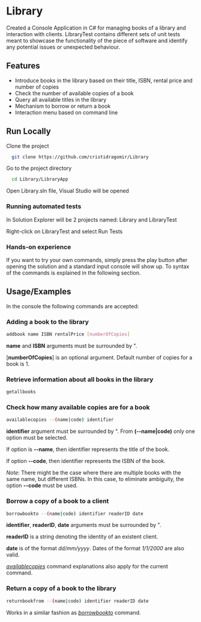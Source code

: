 # Library

Created a Console Application in C# for managing books of a library and interaction with clients. LibraryTest contains different sets of unit tests meant to showcase the functionality of the piece of software and identify any potential issues or unexpected behaviour.



## Features

- Introduce books in the library based on their title, ISBN, rental price and number of copies
- Check the number of available copies of a book
- Query all available titles in the library
- Mechanism to borrow or return a book
- Interaction menu based on command line


## Run Locally

Clone the project

```bash
  git clone https://github.com/cristidragomir/Library
```

Go to the project directory

```bash
  cd Library/LibraryApp
```

Open Library.sln file, Visual Studio will be opened

### Running automated tests
In Solution Explorer will be 2 projects named: Library and LibraryTest

Right-click on LibraryTest and select Run Tests

### Hands-on experience
If you want to try your own commands, simply press the play button after opening the solution and a standard input console will show up. To syntax of the commands is explained in the following section.
## Usage/Examples

In the console the following commands are accepted:

### Adding a book to the library
```bash
addbook name ISBN rentalPrice [numberOfCopies] 
```
**name** and **ISBN** arguments must be surrounded by ".

[**numberOfCopies**] is an optional argument. Default number of copies for a book is 1.

### Retrieve information about all books in the library
```bash
getallbooks
```

### Check how many available copies are for a book
```bash
availablecopies --(name|code) identifier
```
**identifier** argument must be surrounded by ". 
From **(--name|code)** only one option must be selected.

If option is **--name**, then identifier represents the title of the book.

If option **--code**, then identifier represents the ISBN of the book.

*Note*: There might be the case where there are multiple books with the same name, but different ISBNs. In this case, to eliminate ambiguity, the option **--code** must be used.

### Borrow a copy of a book to a client
```bash
borrowbookto --(name|code) identifier readerID date
```
**identifier**, **readerID**, **date** arguments must be surrounded by ".

**readerID** is a string denoting the identity of an existent client.

**date** is of the format *dd/mm/yyyy*. Dates of the format *1/1/2000* are also valid.

[*availablecopies*](#check-how-many-available-copies-are-for-a-book) command explanations also apply for the current command.

### Return a copy of a book to the library
```bash
returnbookfrom --(name|code) identifier readerID date
```
Works in a similar fashion as [*borrowbookto*](#borrow-a-copy-of-a-book-to-a-client) command.

